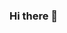 ### Hi there 👋

<!--
**Arshad-3/Arshad-3** is a ✨ _special_ ✨ repository because its `README.md` (this file) appears on your GitHub profile.

Here are some ideas to get you started:

- 🔭 I’m currently working on ...
- 🌱 I’m currently learning ...
- 👯 I’m looking to collaborate on ...
- 🤔 I’m looking for help with ...
- 💬 Ask me about ...
- 📫 How to reach me: mohdarshadanwar3@gmail.com
- 😄 Pronouns: ...
- ⚡ Fun fact: ...
-->
